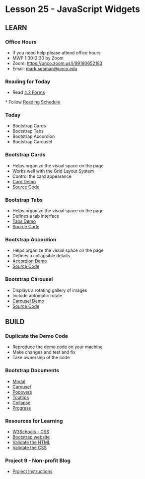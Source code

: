 # Lesson 25 - JavaScript Widgets


## LEARN

### Office Hours
* If you need help please attend office hours
* MWF  1:30-2:30 by Zoom
* Zoom:   https://unco.zoom.us/j/99180652183
* Email:   mark.seaman@unco.edu      


### Reading for Today  
* Read <a target="_blank" 
href="https://learn.zybooks.com/zybook/UNCOBACS200SeamanFall2021/chapter/4/section/2">
4.2 Forms
</a>
* Follow <a target="_blank" href="/course/bacs200/docs/ZybooksReading">Reading Schedule</a>


### Today
* Bootstrap Cards
* Bootstrap Tabs
* Bootstrap Accordion
* Bootstrap Carousel


### Bootstrap Cards
* Helps organize the visual space on the page
* Works well with the Grid Layout System
* Control the card appearance
* [Card Demo](https://Mark-Seaman.github.io/demo/week9/card.html)
* [Source Code](https://github.com/Mark-Seaman/Mark-Seaman.github.io/tree/master/demo/week9)


### Bootstrap Tabs
* Helps organize the visual space on the page
* Defines a tab interface
* [Tabs Demo](https://Mark-Seaman.github.io/demo/week9/tabs.html)
* [Source Code](https://github.com/Mark-Seaman/Mark-Seaman.github.io/tree/master/demo/week9)


### Bootstrap Accordion
* Helps organize the visual space on the page
* Defines a collapsible details
* [Accordion Demo](https://Mark-Seaman.github.io/demo/week9/accordion.html)
* [Source Code](https://github.com/Mark-Seaman/Mark-Seaman.github.io/tree/master/demo/week9)


### Bootstrap Carousel
* Displays a rotating gallery of images
* Include automatic rotate
* [Carousel Demo](https://Mark-Seaman.github.io/demo/week9/carousel.html)
* [Source Code](https://github.com/Mark-Seaman/Mark-Seaman.github.io/tree/master/demo/week9)



## BUILD


### Duplicate the Demo Code
* Reproduce the demo code on your machine
* Make changes and test and fix
* Take ownership of the code


### Bootstrap Documents
* [Modal](https://getbootstrap.com/docs/5.1/components/modal/)
* [Carousel](https://getbootstrap.com/docs/5.1/components/carousel/)
* [Popovers](https://getbootstrap.com/docs/5.1/components/popovers/)
* [Tooltips](https://getbootstrap.com/docs/5.1/components/tooltips/)
* [Collapse](https://getbootstrap.com/docs/5.1/components/collapse/)
* [Progress](https://getbootstrap.com/docs/5.1/components/progress/)


### Resources for Learning
* [W3Schools - CSS](https://www.w3schools.com/css/default.asp)
* [Bootstrap website](https://getbootstrap.com)
* [Validate the HTML](https://validator.w3.org/)
* [Validate the CSS](http://jigsaw.w3.org/css-validator/)


### Project 9 - Non-profit Blog
* [Project Instructions](/course/bacs200/project/09)


